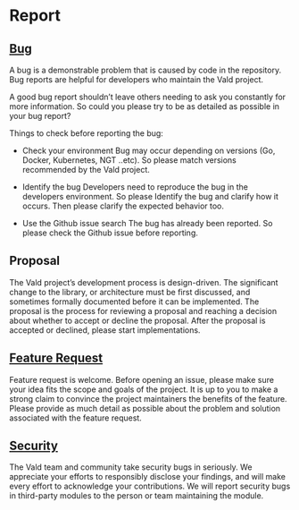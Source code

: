 # Report
## [Bug](https://github.com/vdaas/vald/issues/new?assignees=&labels=type%2Fbug%2C+priority%2Fmedium%2C+team%2Fcore&template=bug_report.md&title=)

A bug is a demonstrable problem that is caused by code in the repository. Bug reports are helpful for developers who maintain the Vald project.

A good bug report shouldn’t leave others needing to ask you constantly for more information. So could you please try to be as detailed as possible in your bug report?

Things to check before reporting the bug:
- Check your environment
Bug may occur depending on versions (Go, Docker, Kubernetes, NGT ..etc).
So please match versions recommended by the Vald project. 

- Identify the bug
Developers need to reproduce the bug in the developers environment.
So please Identify the bug and clarify how it occurs.
Then please clarify the expected behavior too.

- Use the Github issue search
The bug has already been reported.
So please check the Github issue before reporting.

## Proposal

The Vald project’s development process is design-driven. 
The significant change to the library, or architecture must be first discussed, and sometimes formally documented before it can be implemented.
The proposal is the process for reviewing a proposal and reaching a decision about whether to accept or decline the proposal.
After the proposal is accepted or declined, please start implementations.

## [Feature Request](https://github.com/vdaas/vald/issues/new?assignees=&labels=type%2Ffeature%2C+priority%2Flow%2C+team%2Fcore&template=feature_request.md&title=)

Feature request is welcome.
Before opening an issue, please make sure your idea fits the scope and goals of the project.
It is up to you to make a strong claim to convince the project maintainers the benefits of the feature.
Please provide as much detail as possible about the problem and solution associated with the feature request.

## [Security](https://github.com/vdaas/vald/issues/new?assignees=&labels=type%2Fsecurity%2C+priority%2Fmedium%2C+team%2Fcore%2C+team%2Fsre&template=security_issue_report.md&title=)

The Vald team and community take security bugs in seriously.
We appreciate your efforts to responsibly disclose your findings, and will make every effort to acknowledge your contributions.
We will report security bugs in third-party modules to the person or team maintaining the module.
